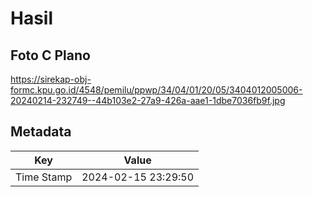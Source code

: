 # Hasil

## Foto C Plano

https://sirekap-obj-formc.kpu.go.id/4548/pemilu/ppwp/34/04/01/20/05/3404012005006-20240214-232749--44b103e2-27a9-426a-aae1-1dbe7036fb9f.jpg


## Metadata

| Key        | Value               |
| ---------- | ------------------- |
| Time Stamp | 2024-02-15 23:29:50 |



